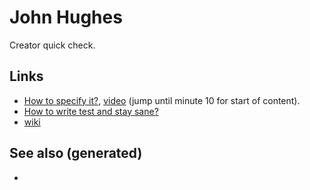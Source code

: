 # John Hughes

Creator quick check.

## Links

-   [How to specify
    it?](https://www.tfp2019.org/resources/tfp2019-how-to-specify-it.pdf),
    [video](https://www.youtube.com/watch?v=G0NUOst-53U) (jump until
    minute 10 for start of content).
-   [How to write test and stay
    sane?](https://www.youtube.com/watch?v=zi0rHwfiX1Q)
-   [wiki](https://en.wikipedia.org/wiki/John_Hughes_(computer_scientist))

## See also (generated)

-   
